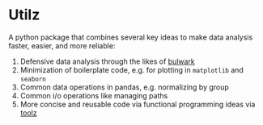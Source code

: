 # Utilz

A python package that combines several key ideas to make data analysis faster, easier, and more reliable:  

1. Defensive data analysis through the likes of [bulwark](https://bulwark.readthedocs.io/en/latest/index.html)
2. Minimization of boilerplate code, e.g. for plotting in `matplotlib` and `seaborn`
3. Common data operations in pandas, e.g. normalizing by group
4. Common i/o operations like managing paths
5. More concise and reusable code via functional programming ideas via [toolz](https://toolz.readthedocs.io/en/latest/)